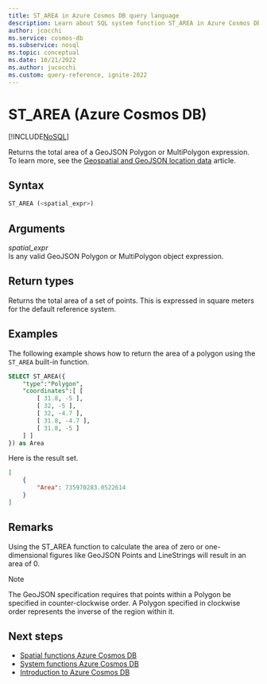 ```yaml
---
title: ST_AREA in Azure Cosmos DB query language
description: Learn about SQL system function ST_AREA in Azure Cosmos DB.
author: jcocchi
ms.service: cosmos-db
ms.subservice: nosql
ms.topic: conceptual
ms.date: 10/21/2022
ms.author: jucocchi
ms.custom: query-reference, ignite-2022
---
```


# ST_AREA (Azure Cosmos DB)

[!INCLUDE[NoSQL](../../includes/appliesto-nosql.md)]

 Returns the total area of a GeoJSON Polygon or MultiPolygon expression. To learn more, see the [Geospatial and GeoJSON location data](geospatial-intro.md) article.
  
## Syntax
  
```sql
ST_AREA (<spatial_expr>)
```
  
## Arguments
  
*spatial_expr*  
   Is any valid GeoJSON Polygon or MultiPolygon object expression.
  
## Return types
  
  Returns the total area of a set of points. This is expressed in square meters for the default reference system.
  
## Examples
  
  The following example shows how to return the area of a polygon using the `ST_AREA` built-in function.
  
```sql
SELECT ST_AREA({
    "type":"Polygon",
    "coordinates":[ [
        [ 31.8, -5 ],
        [ 32, -5 ],
        [ 32, -4.7 ],
        [ 31.8, -4.7 ],
        [ 31.8, -5 ]
    ] ]
}) as Area
```

Here is the result set.

```json
[
    {
        "Area": 735970283.0522614
    }
]
```

## Remarks

Using the ST_AREA function to calculate the area of zero or one-dimensional figures like GeoJSON Points and LineStrings will result in an area of 0.

> [!NOTE]
> The GeoJSON specification requires that points within a Polygon be specified in counter-clockwise order. A Polygon specified in clockwise order represents the inverse of the region within it.

## Next steps

- [Spatial functions Azure Cosmos DB](spatial-functions.md)
- [System functions Azure Cosmos DB](system-functions.md)
- [Introduction to Azure Cosmos DB](../../introduction.md)
